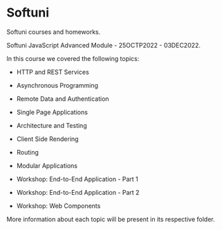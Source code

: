 # Softuni

Softuni courses and homeworks.

Softuni JavaScript Advanced Module - 25OCTP2022 - 03DEC2022.

In this course we covered the following topics:

- HTTP and REST Services

- Asynchronous Programming

- Remote Data and Authentication

- Single Page Applications

- Architecture and Testing

- Client Side Rendering

- Routing

- Modular Applications

- Workshop: End-to-End Application - Part 1

- Workshop: End-to-End Application - Part 2

- Workshop: Web Components

More information about each topic will be present in its respective folder.
